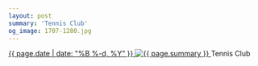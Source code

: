 ```yaml
---
layout: post
summary: 'Tennis Club'
og_image: 1707-1280.jpg
---
```


<p>
 <time>
  <a href="/1707">
   {{ page.date | date: "%B %-d, %Y" }}
  </a>
 </time>
 <a href="/1707">
  <img alt="{{ page.summary }}" data-taken="11/24/2022" sizes="(min-width: 700px) 50vw, calc(100vw - 2rem)" src="{{ site.assets_url }}/1707-640.jpg" srcset="{{ site.assets_url }}/1707-320.jpg 320w, {{ site.assets_url }}/1707-640.jpg 640w, {{ site.assets_url }}/1707-960.jpg 960w, {{ site.assets_url }}/1707-1280.jpg 1280w"/>
 </a>
 <span>
  Tennis Club
 </span>
</p>
